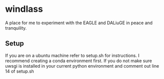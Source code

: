 # windlass
A place for me to experiment with the EAGLE and DALiuGE in peace and tranquility.

## Setup
If you are on a ubuntu machine refer to setup.sh for instructions.
I recommend creating a conda environment first. 
If you do not make sure uwsgi is installed in your current python environment and comment out line 14 of setup.sh
